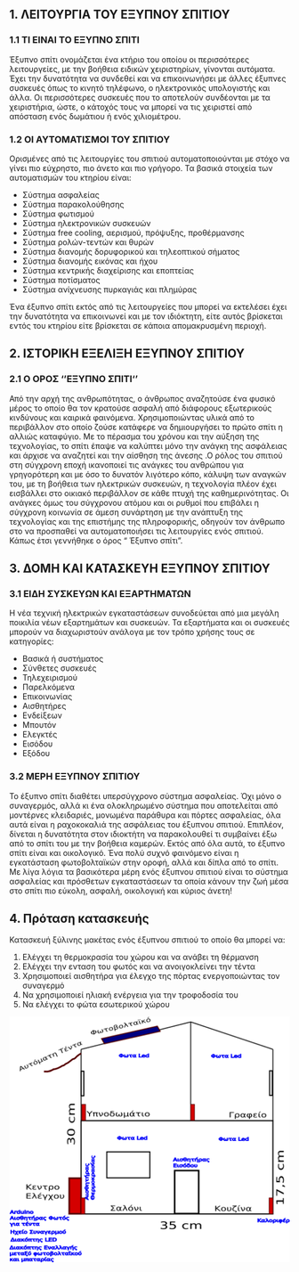 
## 1. ΛΕΙΤΟΥΡΓΙΑ ΤΟΥ ΕΞΥΠΝΟΥ ΣΠΙΤΙΟΥ

### 1.1	ΤΙ ΕΙΝΑΙ ΤΟ ΕΞΥΠΝΟ ΣΠΙΤΙ
Έξυπνο σπίτι ονομάζεται ένα κτήριο του οποίου οι περισσότερες λειτουργείες, με την βοήθεια ειδικών χειριστηρίων, γίνονται αυτόματα. Έχει την δυνατότητα να συνδεθεί και να επικοινωνήσει με άλλες έξυπνες συσκευές όπως το κινητό τηλέφωνο, ο ηλεκτρονικός υπολογιστής και άλλα. Οι περισσότερες συσκευές που το αποτελούν συνδέονται με τα χειριστήρια, ώστε, ο κάτοχός τους να μπορεί να τις χειριστεί από απόσταση ενός δωμάτιου ή ενός χιλιομέτρου.

### 1.2	ΟΙ ΑΥΤΟΜΑΤΙΣΜΟΙ  ΤΟΥ ΣΠΙΤΙΟΥ
Ορισμένες από τις λειτουργίες του σπιτιού αυτοματοποιούνται με στόχο να γίνει πιο εύχρηστο, πιο άνετο και πιο γρήγορο. Τα βασικά στοιχεία των αυτοματισμών του κτηρίου είναι:
- Σύστημα ασφαλείας
- Σύστημα παρακολούθησης
- Σύστημα φωτισμού
- Σύστημα ηλεκτρονικών συσκευών
- Σύστημα free cooling, αερισμού, πρόψυξης, προθέρμανσης
- Σύστημα ρολών-τεντών και θυρών
- Σύστημα διανομής δορυφορικού και τηλεοπτικού σήματος
- Σύστημα διανομής εικόνας και ήχου
- Σύστημα κεντρικής διαχείρισης και εποπτείας
- Σύστημα ποτίσματος
- Σύστημα ανίχνευσης πυρκαγιάς και πλημύρας

Ένα έξυπνο σπίτι εκτός από τις λειτουργείες που μπορεί να εκτελέσει έχει την δυνατότητα να επικοινωνεί και με τον ιδιόκτητη, είτε αυτός βρίσκεται εντός του κτηρίου είτε βρίσκεται σε κάποια απομακρυσμένη περιοχή.

## 2. ΙΣΤΟΡΙΚΗ ΕΞΕΛΙΞΗ ΕΞΥΠΝΟΥ ΣΠΙΤΙΟΥ

### 2.1 Ο ΟΡΟΣ ‘’ΕΞΥΠΝΟ ΣΠΙΤΙ‘’
Από την αρχή της ανθρωπότητας, ο άνθρωπος αναζητούσε ένα φυσικό μέρος το οποίο θα τον κρατούσε ασφαλή από διάφορους εξωτερικούς κινδύνους και καιρικά φαινόμενα. Χρησιμοποιώντας υλικά από το περιβάλλον στο οποίο ζούσε κατάφερε να δημιουργήσει το πρώτο σπίτι η αλλιώς καταφύγιο. Με το πέρασμα του χρόνου και την αύξηση της τεχνολογίας, το σπίτι έπαψε να καλύπτει μόνο την ανάγκη της ασφάλειας και άρχισε να αναζητεί και την αίσθηση της άνεσης .Ο ρόλος του σπιτιού στη σύγχρονη εποχή ικανοποιεί τις ανάγκες του ανθρώπου για γρηγορότερη και με όσο το δυνατόν λιγότερο κόπο, κάλυψη των αναγκών του, με τη βοήθεια των ηλεκτρικών συσκευών, η τεχνολογία πλέον έχει εισβάλλει στο οικιακό περιβάλλον σε κάθε πτυχή της καθημερινότητας. Οι ανάγκες όμως του σύγχρονου ατόμου και οι ρυθμοί που επιβάλει η σύγχρονη κοινωνία σε άμεση συνάρτηση με την ανάπτυξη της τεχνολογίας και της επιστήμης της πληροφορικής, οδηγούν τον άνθρωπο στο να προσπαθεί να αυτοματοποιήσει τις λειτουργίες ενός σπιτιού. Κάπως έτσι γεννήθηκε ο όρος “ Έξυπνο σπίτι”.


## 3. ΔΟΜΗ ΚΑΙ ΚΑΤΑΣΚΕΥΗ ΕΞΥΠΝΟΥ ΣΠΙΤΙΟΥ

### 3.1 ΕΙΔΗ ΣΥΣΚΕΥΩΝ ΚΑΙ ΕΞΑΡΤΗΜΑΤΩΝ
Η νέα τεχνική ηλεκτρικών εγκαταστάσεων συνοδεύεται από μια μεγάλη ποικιλία νέων εξαρτημάτων και συσκευών.
Τα εξαρτήματα και οι συσκευές μπορούν να διαχωριστούν ανάλογα με τον τρόπο χρήσης τους σε κατηγορίες:
- Βασικά ή συστήματος
- Σύνθετες συσκευές
- Τηλεχειρισμού
- Παρελκόμενα
- Επικοινωνίας
- Αισθητήρες
- Ενδείξεων
- Μπουτόν
- Ελεγκτές
- Εισόδου
- Εξόδου

### 3.2 ΜΕΡΗ ΕΞΥΠΝΟΥ ΣΠΙΤΙΟΥ
Το έξυπνο σπίτι διαθέτει υπερσύγχρονο σύστημα ασφαλείας. Όχι μόνο ο συναγερμός, αλλά κι ένα ολοκληρωμένο σύστημα που αποτελείται από μοντέρνες κλειδαριές, μονωμένα παράθυρα και πόρτες ασφαλείας, όλα αυτά είναι η ραχοκοκαλιά της ασφάλειας του έξυπνου σπιτιού. Επιπλέον, δίνεται η δυνατότητα στον ιδιοκτήτη να παρακολουθεί τι συμβαίνει έξω από το σπίτι του με την βοήθεια καμερών.
Εκτός από όλα αυτά, το έξυπνο σπίτι είναι και οικολογικό. Ένα πολύ συχνό φαινόμενο είναι η εγκατάσταση φωτοβολταϊκών στην οροφή, αλλά και δίπλα από το σπίτι.
Με λίγα λόγια τα βασικότερα μέρη ενός έξυπνου σπιτιού είναι το σύστημα ασφαλείας και πρόσθετων εγκαταστάσεων τα οποία κάνουν την ζωή μέσα στο σπίτι πιο εύκολη, ασφαλή, οικολογική και κύριος άνετη!

## 4. Πρόταση κατασκευής

Κατασκευή ξύλινης μακέτας ενός έξυπνου σπιτιού το οποίο θα μπορεί να:

1. Ελέγχει τη θερμοκρασία του χώρου και να ανάβει τη θέρμανση
2. Ελέγχει την ενταση του φωτός και να ανοιγοκλείνει την τέντα
3. Χρησιμοποιεί αισθητήρα για έλεγχο της πόρτας ενεργοποιώντας τον συναγερμό
4. Να χρησιμοποιεί ηλιακή ενέργεια για την τροφοδοσία του
5. Να ελέγχει το φώτα εσωτερικού χώρου

![Image](home.png)
